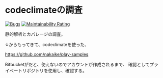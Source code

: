 # codeclimateの調査


[![Bugs](https://sonarcloud.io/api/project_badges/measure?project=nakaike_coverage_report_creation_test&metric=bugs)](https://sonarcloud.io/dashboard?id=nakaike_coverage_report_creation_test)
[![Maintainability Rating](https://sonarcloud.io/api/project_badges/measure?project=nakaike_coverage_report_creation_test&metric=sqale_rating)](https://sonarcloud.io/dashboard?id=nakaike_coverage_report_creation_test)



静的解析とカバレージの調査。

↓からもってきて、codeclimateを使った、

https://github.com/nakaike/play-samples

Bitbucketがだと、使えないのでアカウントが作成されるまで、
確認としてプライベートリポジトリを使用し、確認する。
